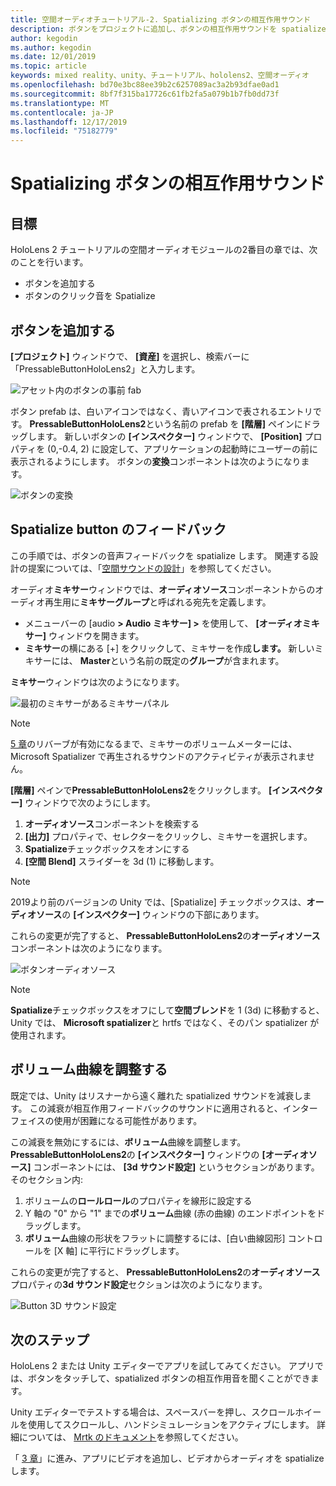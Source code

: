 ```yaml
---
title: 空間オーディオチュートリアル-2. Spatializing ボタンの相互作用サウンド
description: ボタンをプロジェクトに追加し、ボタンの相互作用サウンドを spatialize します。
author: kegodin
ms.author: kegodin
ms.date: 12/01/2019
ms.topic: article
keywords: mixed reality、unity、チュートリアル、hololens2、空間オーディオ
ms.openlocfilehash: bd70e3bc88ee39b2c6257089ac3a2b93dfae0ad1
ms.sourcegitcommit: 8bf7f315ba17726c61fb2fa5a079b1b7fb0dd73f
ms.translationtype: MT
ms.contentlocale: ja-JP
ms.lasthandoff: 12/17/2019
ms.locfileid: "75182779"
---
```

# <a name="spatializing-button-interaction-sounds"></a>Spatializing ボタンの相互作用サウンド

## <a name="objectives"></a>目標
HoloLens 2 チュートリアルの空間オーディオモジュールの2番目の章では、次のことを行います。
* ボタンを追加する
* ボタンのクリック音を Spatialize

## <a name="add-a-button"></a>ボタンを追加する
**[プロジェクト]** ウィンドウで、 **[資産]** を選択し、検索バーに「PressableButtonHoloLens2」と入力します。

![アセット内のボタンの事前 fab](images/spatial-audio/button-prefab-in-assets.png)

ボタン prefab は、白いアイコンではなく、青いアイコンで表されるエントリです。 **PressableButtonHoloLens2**という名前の prefab を **[階層]** ペインにドラッグします。 新しいボタンの **[インスペクター]** ウィンドウで、 **[Position]** プロパティを (0,-0.4, 2) に設定して、アプリケーションの起動時にユーザーの前に表示されるようにします。 ボタンの**変換**コンポーネントは次のようになります。

![ボタンの変換](images/spatial-audio/button-transform.png)

## <a name="spatialize-button-feedback"></a>Spatialize button のフィードバック
この手順では、ボタンの音声フィードバックを spatialize します。 関連する設計の提案については、「[空間サウンドの設計](spatial-sound-design.md)」を参照してください。 

オーディオ**ミキサー**ウィンドウでは、**オーディオソース**コンポーネントからのオーディオ再生用に**ミキサーグループ**と呼ばれる宛先を定義します。 
* メニューバーの [audio **> Audio ミキサー] >** を使用して、 **[オーディオミキサー]** ウィンドウを開きます。
* **ミキサー**の横にある [+] をクリックして、ミキサーを作成**します。** 新しいミキサーには、 **Master**という名前の既定の**グループ**が含まれます。

**ミキサー**ウィンドウは次のようになります。

![最初のミキサーがあるミキサーパネル](images/spatial-audio/mixer-panel-with-first-mixer.png)

> [!NOTE]
> [5 章](unity-spatial-audio-ch5.md)のリバーブが有効になるまで、ミキサーのボリュームメーターには、Microsoft Spatializer で再生されるサウンドのアクティビティが表示されません。

**[階層]** ペインで**PressableButtonHoloLens2**をクリックします。 **[インスペクター]** ウィンドウで次のようにします。
1. **オーディオソース**コンポーネントを検索する
2. **[出力]** プロパティで、セレクターをクリックし、ミキサーを選択します。
3. **Spatialize**チェックボックスをオンにする
4. **[空間 Blend]** スライダーを 3d (1) に移動します。

> [!NOTE]
> 2019より前のバージョンの Unity では、[Spatialize] チェックボックスは、**オーディオソース**の **[インスペクター]** ウィンドウの下部にあります。

これらの変更が完了すると、 **PressableButtonHoloLens2**の**オーディオソース**コンポーネントは次のようになります。

![ボタンオーディオソース](images/spatial-audio/button-audio-source.png)

> [!NOTE]
> **Spatialize**チェックボックスをオフにして**空間ブレンド**を 1 (3d) に移動すると、Unity では、 **Microsoft spatializer**と hrtfs ではなく、そのパン spatializer が使用されます。

## <a name="adjust-the-volume-curve"></a>ボリューム曲線を調整する
既定では、Unity はリスナーから遠く離れた spatialized サウンドを減衰します。 この減衰が相互作用フィードバックのサウンドに適用されると、インターフェイスの使用が困難になる可能性があります。

この減衰を無効にするには、**ボリューム**曲線を調整します。 **PressableButtonHoloLens2**の **[インスペクター]** ウィンドウの **[オーディオソース]** コンポーネントには、 **[3d サウンド設定]** というセクションがあります。 そのセクション内:
1. ボリュームの**ロールロール**のプロパティを線形に設定する
2. Y 軸の "0" から "1" までの**ボリューム**曲線 (赤の曲線) のエンドポイントをドラッグします。
3. **ボリューム**曲線の形状をフラットに調整するには、[白い曲線図形] コントロールを [X 軸] に平行にドラッグします。

これらの変更が完了すると、 **PressableButtonHoloLens2**の**オーディオソース**プロパティの**3d サウンド設定**セクションは次のようになります。

![Button 3D サウンド設定](images/spatial-audio/button-3d-sound-settings.png)

## <a name="next-steps"></a>次のステップ

HoloLens 2 または Unity エディターでアプリを試してみてください。 アプリでは、ボタンをタッチして、spatialized ボタンの相互作用音を聞くことができます。

Unity エディターでテストする場合は、スペースバーを押し、スクロールホイールを使用してスクロールし、ハンドシミュレーションをアクティブにします。 詳細については、 [Mrtk のドキュメント](https://microsoft.github.io/MixedRealityToolkit-Unity/Documentation/GettingStartedWithTheMRTK.html#using-the-in-editor-hand-input-simulation-to-test-a-scene)を参照してください。

「 [3 章](unity-spatial-audio-ch3.md)」に進み、アプリにビデオを追加し、ビデオからオーディオを spatialize します。


